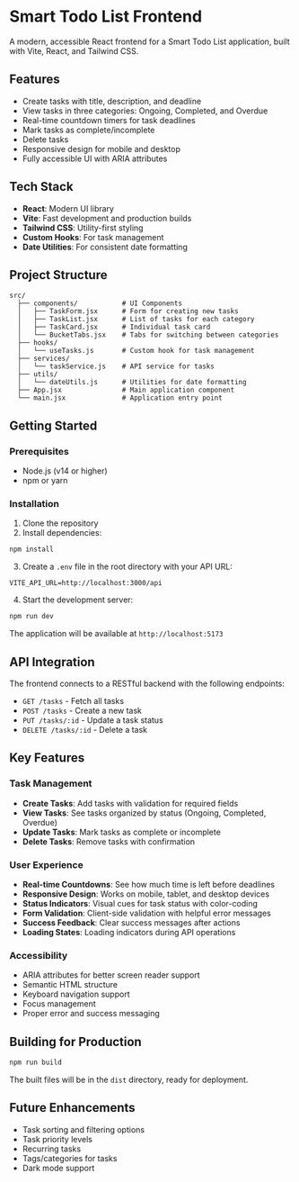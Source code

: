 # Smart Todo List Frontend

A modern, accessible React frontend for a Smart Todo List application, built with Vite, React, and Tailwind CSS.

## Features

- Create tasks with title, description, and deadline
- View tasks in three categories: Ongoing, Completed, and Overdue
- Real-time countdown timers for task deadlines
- Mark tasks as complete/incomplete
- Delete tasks
- Responsive design for mobile and desktop
- Fully accessible UI with ARIA attributes

## Tech Stack

- **React**: Modern UI library
- **Vite**: Fast development and production builds
- **Tailwind CSS**: Utility-first styling
- **Custom Hooks**: For task management
- **Date Utilities**: For consistent date formatting

## Project Structure

```
src/
  ├── components/           # UI Components
  │   ├── TaskForm.jsx      # Form for creating new tasks
  │   ├── TaskList.jsx      # List of tasks for each category
  │   ├── TaskCard.jsx      # Individual task card
  │   └── BucketTabs.jsx    # Tabs for switching between categories
  ├── hooks/
  │   └── useTasks.js       # Custom hook for task management
  ├── services/
  │   └── taskService.js    # API service for tasks
  ├── utils/
  │   └── dateUtils.js      # Utilities for date formatting
  ├── App.jsx               # Main application component
  └── main.jsx              # Application entry point
```

## Getting Started

### Prerequisites

- Node.js (v14 or higher)
- npm or yarn

### Installation

1. Clone the repository
2. Install dependencies:

```bash
npm install
```

3. Create a `.env` file in the root directory with your API URL:

```
VITE_API_URL=http://localhost:3000/api
```

4. Start the development server:

```bash
npm run dev
```

The application will be available at `http://localhost:5173`

## API Integration

The frontend connects to a RESTful backend with the following endpoints:

- `GET /tasks` - Fetch all tasks
- `POST /tasks` - Create a new task
- `PUT /tasks/:id` - Update a task status
- `DELETE /tasks/:id` - Delete a task

## Key Features

### Task Management

- **Create Tasks**: Add tasks with validation for required fields
- **View Tasks**: See tasks organized by status (Ongoing, Completed, Overdue)
- **Update Tasks**: Mark tasks as complete or incomplete
- **Delete Tasks**: Remove tasks with confirmation

### User Experience

- **Real-time Countdowns**: See how much time is left before deadlines
- **Responsive Design**: Works on mobile, tablet, and desktop devices
- **Status Indicators**: Visual cues for task status with color-coding
- **Form Validation**: Client-side validation with helpful error messages
- **Success Feedback**: Clear success messages after actions
- **Loading States**: Loading indicators during API operations

### Accessibility

- ARIA attributes for better screen reader support
- Semantic HTML structure
- Keyboard navigation support
- Focus management
- Proper error and success messaging

## Building for Production

```bash
npm run build
```

The built files will be in the `dist` directory, ready for deployment.

## Future Enhancements

- Task sorting and filtering options
- Task priority levels
- Recurring tasks
- Tags/categories for tasks
- Dark mode support
